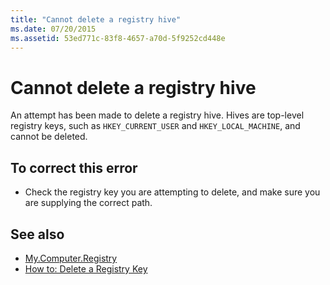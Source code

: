```yaml
---
title: "Cannot delete a registry hive"
ms.date: 07/20/2015
ms.assetid: 53ed771c-83f8-4657-a70d-5f9252cd448e
---
```

# Cannot delete a registry hive
An attempt has been made to delete a registry hive. Hives are top-level registry keys, such as `HKEY_CURRENT_USER` and `HKEY_LOCAL_MACHINE`, and cannot be deleted.  
  
## To correct this error  
  
- Check the registry key you are attempting to delete, and make sure you are supplying the correct path.  
  
## See also

- [My.Computer.Registry](xref:Microsoft.VisualBasic.MyServices.RegistryProxy)
- [How to: Delete a Registry Key](../developing-apps/programming/computer-resources/how-to-delete-a-registry-key.md)
